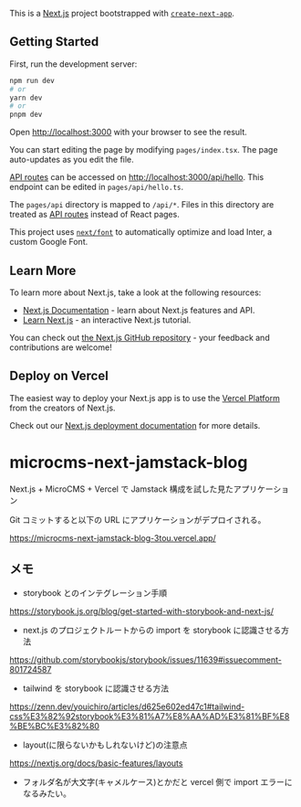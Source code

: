 This is a [Next.js](https://nextjs.org/) project bootstrapped with [`create-next-app`](https://github.com/vercel/next.js/tree/canary/packages/create-next-app).

## Getting Started

First, run the development server:

```bash
npm run dev
# or
yarn dev
# or
pnpm dev
```

Open [http://localhost:3000](http://localhost:3000) with your browser to see the result.

You can start editing the page by modifying `pages/index.tsx`. The page auto-updates as you edit the file.

[API routes](https://nextjs.org/docs/api-routes/introduction) can be accessed on [http://localhost:3000/api/hello](http://localhost:3000/api/hello). This endpoint can be edited in `pages/api/hello.ts`.

The `pages/api` directory is mapped to `/api/*`. Files in this directory are treated as [API routes](https://nextjs.org/docs/api-routes/introduction) instead of React pages.

This project uses [`next/font`](https://nextjs.org/docs/basic-features/font-optimization) to automatically optimize and load Inter, a custom Google Font.

## Learn More

To learn more about Next.js, take a look at the following resources:

- [Next.js Documentation](https://nextjs.org/docs) - learn about Next.js features and API.
- [Learn Next.js](https://nextjs.org/learn) - an interactive Next.js tutorial.

You can check out [the Next.js GitHub repository](https://github.com/vercel/next.js/) - your feedback and contributions are welcome!

## Deploy on Vercel

The easiest way to deploy your Next.js app is to use the [Vercel Platform](https://vercel.com/new?utm_medium=default-template&filter=next.js&utm_source=create-next-app&utm_campaign=create-next-app-readme) from the creators of Next.js.

Check out our [Next.js deployment documentation](https://nextjs.org/docs/deployment) for more details.

# microcms-next-jamstack-blog

Next.js + MicroCMS + Vercel で Jamstack 構成を試した見たアプリケーション

Git コミットすると以下の URL にアプリケーションがデプロイされる。

https://microcms-next-jamstack-blog-3tou.vercel.app/

## メモ

- storybook とのインテグレーション手順

https://storybook.js.org/blog/get-started-with-storybook-and-next-js/

- next.js のプロジェクトルートからの import を storybook に認識させる方法

https://github.com/storybookjs/storybook/issues/11639#issuecomment-801724587

- tailwind を storybook に認識させる方法

https://zenn.dev/youichiro/articles/d625e602ed47c1#tailwind-css%E3%82%92storybook%E3%81%A7%E8%AA%AD%E3%81%BF%E8%BE%BC%E3%82%80

- layout(に限らないかもしれないけど)の注意点

https://nextjs.org/docs/basic-features/layouts

- フォルダ名が大文字(キャメルケース)とかだと vercel 側で import エラーになるみたい。
